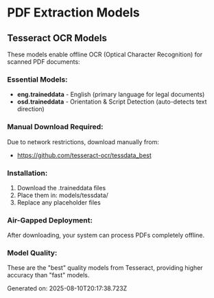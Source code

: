 # PDF Extraction Models

## Tesseract OCR Models

These models enable offline OCR (Optical Character Recognition) for scanned PDF documents:

### Essential Models:
- **eng.traineddata** - English (primary language for legal documents)  
- **osd.traineddata** - Orientation & Script Detection (auto-detects text direction)

### Manual Download Required:
Due to network restrictions, download manually from:
- https://github.com/tesseract-ocr/tessdata_best

### Installation:
1. Download the .traineddata files
2. Place them in: models/tessdata/
3. Replace any placeholder files

### Air-Gapped Deployment:
After downloading, your system can process PDFs completely offline.

### Model Quality:
These are the "best" quality models from Tesseract, providing higher accuracy than "fast" models.

Generated on: 2025-08-10T20:17:38.723Z

